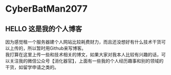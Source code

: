 # CyberBatMan2077
## HELLO 这是我的个人博客
因为感觉租一个服务器建个人网站比较耗费财力，而且还没想好有什么技术干货可以上传的，所以暂时用Github来写博客。  
我打算在这里上传一些和技术相关的博文，如果大家对我本人比较有兴趣的话，可以关注我的微信公众号【消化器官】，上面有一些我的个人经历趣事和别的领域的干货，如留学申请之类的。
